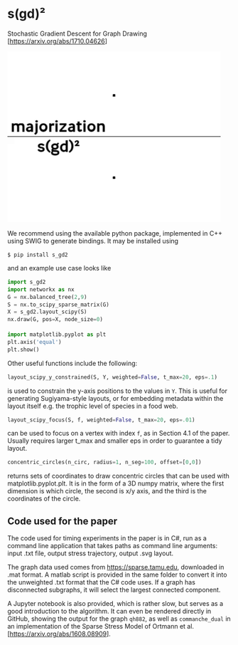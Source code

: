 # s(gd)²
Stochastic Gradient Descent for Graph Drawing [<https://arxiv.org/abs/1710.04626>]

![image](comparison.gif)

We recommend using the available python package, implemented in C++ using SWIG to generate bindings. It may be installed using
```
$ pip install s_gd2
```
and an example use case looks like
```python
import s_gd2
import networkx as nx
G = nx.balanced_tree(2,9)
S = nx.to_scipy_sparse_matrix(G)
X = s_gd2.layout_scipy(S)
nx.draw(G, pos=X, node_size=0)

import matplotlib.pyplot as plt
plt.axis('equal')
plt.show()
```

Other useful functions include the following:
```python
layout_scipy_y_constrained(S, Y, weighted=False, t_max=20, eps=.1)
```
is used to constrain the y-axis positions to the values in `Y`. This is useful for generating Sugiyama-style layouts, or for embedding metadata within the layout itself e.g. the trophic level of species in a food web.
```python
layout_scipy_focus(S, f, weighted=False, t_max=20, eps=.01)
```
can be used to focus on a vertex with index `f`, as in Section 4.1 of the paper. Usually requires larger t_max and smaller eps in order to guarantee a tidy layout.
```python
concentric_circles(n_circ, radius=1, n_seg=100, offset=[0,0])
```
returns sets of coordinates to draw concentric circles that can be used with matplotlib.pyplot.plt. It is in the form of a 3D numpy matrix, where the first dimension is which circle, the second is x/y axis, and the third is the coordinates of the circle.

## Code used for the paper
The code used for timing experiments in the paper is in C#, run as a command line application that takes paths as command line arguments: input .txt file, output stress trajectory, output .svg layout.

The graph data used comes from <https://sparse.tamu.edu>, downloaded in .mat format. A matlab script is provided in the same folder to convert it into the unweighted .txt format that the C# code uses. If a graph has disconnected subgraphs, it will select the largest connected component.

A Jupyter notebook is also provided, which is rather slow, but serves as a good introduction to the algorithm. It can even be rendered directly in GitHub, showing the output for the graph `qh882`, as well as `commanche_dual` in an implementation of the Sparse Stress Model of Ortmann et al. [<https://arxiv.org/abs/1608.08909>].
